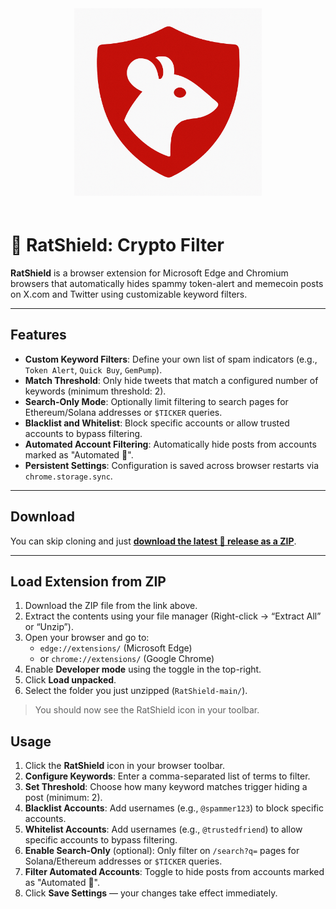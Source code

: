 
<div align="center" style="padding-bottom: 20px;">
  <img src="icon.png" alt="RatShield Logo" width="300" height="300">
</div>

# 🐀 RatShield: Crypto Filter

**RatShield** is a browser extension for Microsoft Edge and Chromium browsers that automatically hides spammy token-alert and memecoin posts on X.com and Twitter using customizable keyword filters.

---

## Features

- **Custom Keyword Filters**: Define your own list of spam indicators (e.g., `Token Alert`, `Quick Buy`, `GemPump`).
- **Match Threshold**: Only hide tweets that match a configured number of keywords (minimum threshold: 2).
- **Search-Only Mode**: Optionally limit filtering to search pages for Ethereum/Solana addresses or `$TICKER` queries.
- **Blacklist and Whitelist**: Block specific accounts or allow trusted accounts to bypass filtering.
- **Automated Account Filtering**: Automatically hide posts from accounts marked as "Automated 🤖".
- **Persistent Settings**: Configuration is saved across browser restarts via `chrome.storage.sync`.

---

## Download

You can skip cloning and just [**download the latest 🐀 release as a ZIP**](https://github.com/SwineFluFlew/RatShield/archive/refs/heads/main.zip).

---

## Load Extension from ZIP

1. Download the ZIP file from the link above.
2. Extract the contents using your file manager (Right-click → “Extract All” or “Unzip”).
3. Open your browser and go to:
   - `edge://extensions/` (Microsoft Edge)
   - or `chrome://extensions/` (Google Chrome)
4. Enable **Developer mode** using the toggle in the top-right.
5. Click **Load unpacked**.
6. Select the folder you just unzipped (`RatShield-main/`).

> You should now see the RatShield icon in your toolbar.

## Usage

1. Click the **RatShield** icon in your browser toolbar.
2. **Configure Keywords**: Enter a comma-separated list of terms to filter.
3. **Set Threshold**: Choose how many keyword matches trigger hiding a post (minimum: 2).
4. **Blacklist Accounts**: Add usernames (e.g., `@spammer123`) to block specific accounts.
5. **Whitelist Accounts**: Add usernames (e.g., `@trustedfriend`) to allow specific accounts to bypass filtering.
6. **Enable Search-Only** (optional): Only filter on `/search?q=` pages for Solana/Ethereum addresses or `$TICKER` queries.
7. **Filter Automated Accounts**: Toggle to hide posts from accounts marked as "Automated 🤖".
8. Click **Save Settings** — your changes take effect immediately.
